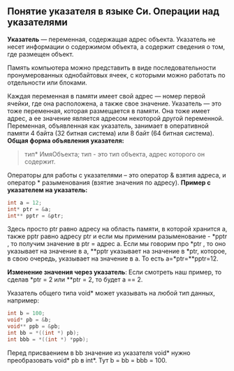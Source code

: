 ## Понятие указателя в языке Си. Операции над указателями

**Указатель** — переменная, содержащая адрес объекта. Указатель не несет информации о содержимом объекта, а содержит сведения о том, где размещен объект. 

Память компьютера можно представить в виде последовательности пронумерованных однобайтовых ячеек, с которыми можно работать по отдельности или блоками.

Каждая переменная в памяти имеет свой адрес — номер первой ячейки, где она расположена, а также свое значение. Указатель — это тоже переменная, которая размещается в памяти. Она тоже имеет адрес, а ее значение является адресом некоторой другой переменной. Переменная, объявленная как указатель, занимает в оперативной памяти 4 байта (32 битная система) или 8 байт (64 битная система). 
**Общая форма объявления указателя:**
>тип* ИмяОбъекта;
тип - это тип объекта, адрес которого он содержит.

Операторы для работы с указателями – это оператор & взятия адреса, и оператор * разыменования (взятие значения по адресу). 
**Пример с указателем на указатель:**
```c
int a = 12;
int* ptr = &a;
int** pptr = &ptr;
```
Здесь просто ptr равно адресу на область памяти, в которой хранится а, также pptr равно адресу ptr и если мы применим разыменование - *pptr , то получим значение в ptr = адрес а. Если мы говорим про *ptr , то оно указывает на значение в а,  **pptr указывает на значение в *ptr, которое, в свою очередь, указывает на значение в а. То есть а=*ptr=**pptr=12.

**Изменение значения через указатель**:
Если смотреть наш пример, то сделав *ptr = 2 или **ptr = 2, то будет а == 2.
	
Указатель общего типа void* может указывать на любой тип данных, например:
```c
int b = 100;
void* pb = &b;
void** ppb = &pb;
int bb = *((int *) pb);
int bbb = *((int *) *ppb);
```
Перед присваением в bb значение из указателя void* нужно преобразовать void* pb в int*. Тут b = bb = bbb = 100.
